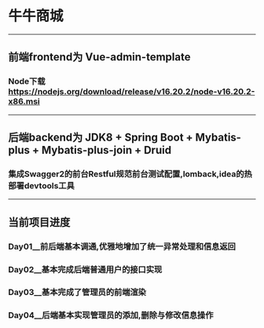 # 牛牛商城
---
## 前端frontend为 Vue-admin-template
### Node下载 https://nodejs.org/download/release/v16.20.2/node-v16.20.2-x86.msi
---
## 后端backend为 JDK8 + Spring Boot + Mybatis-plus + Mybatis-plus-join + Druid
###  集成Swagger2的前台Restful规范前台测试配置,lomback,idea的热部署devtools工具
---
## 当前项目进度

### Day01__前后端基本调通,优雅地增加了统一异常处理和信息返回
### Day02__基本完成后端普通用户的接口实现
### Day03__基本完成了管理员的前端渲染
### Day04__后端基本实现管理员的添加,删除与修改信息操作
